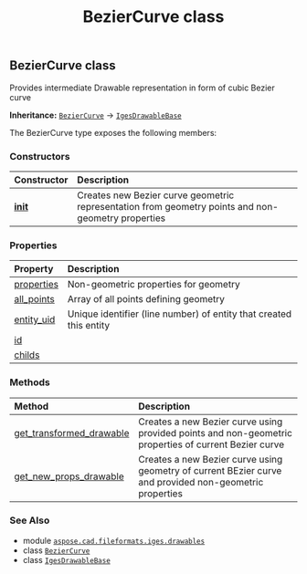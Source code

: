 ﻿---
title: BezierCurve class
second_title: Aspose.CAD for Python via .NET API References
description: 
type: docs
weight: 10
url: /python-net/aspose.cad.fileformats.iges.drawables/beziercurve/
is_root: false
---

## BezierCurve class

Provides intermediate Drawable representation in form of cubic Bezier curve



**Inheritance:** [`BezierCurve`](/cad/python-net/aspose.cad.fileformats.iges.drawables/beziercurve) → 
[`IgesDrawableBase`](/cad/python-net/aspose.cad.fileformats.iges.drawables/igesdrawablebase)



The BezierCurve type exposes the following members:

### Constructors
| Constructor | Description |
| :- | :- |
| [__init__](/cad/python-net/aspose.cad.fileformats.iges.drawables/beziercurve/__init__/#aspose.cad.fileformats.iges.drawables.IDrawableProperties-list) | Creates new Bezier curve geometric representation from geometry points and non-geometry properties |


### Properties
| Property | Description |
| :- | :- |
| [properties](/cad/python-net/aspose.cad.fileformats.iges.drawables/beziercurve/properties) | Non-geometric properties for geometry |
| [all_points](/cad/python-net/aspose.cad.fileformats.iges.drawables/beziercurve/all_points) | Array of all points defining geometry |
| [entity_uid](/cad/python-net/aspose.cad.fileformats.iges.drawables/beziercurve/entity_uid) | Unique identifier (line number) of entity that created this entity |
| [id](/cad/python-net/aspose.cad.fileformats.iges.drawables/beziercurve/id) |  |
| [childs](/cad/python-net/aspose.cad.fileformats.iges.drawables/beziercurve/childs) |  |


### Methods
| Method | Description |
| :- | :- |
| [get_transformed_drawable](/cad/python-net/aspose.cad.fileformats.iges.drawables/beziercurve/get_transformed_drawable/#list) | Creates a new Bezier curve using provided points and non-geometric properties of current Bezier curve |
| [get_new_props_drawable](/cad/python-net/aspose.cad.fileformats.iges.drawables/beziercurve/get_new_props_drawable/#aspose.cad.fileformats.iges.drawables.IDrawableProperties) | Creates a new Bezier curve using geometry of current BEzier curve and provided non-geometric properties |



### See Also
* module [`aspose.cad.fileformats.iges.drawables`](..)
* class [`BezierCurve`](/cad/python-net/aspose.cad.fileformats.iges.drawables/beziercurve)
* class [`IgesDrawableBase`](/cad/python-net/aspose.cad.fileformats.iges.drawables/igesdrawablebase)
